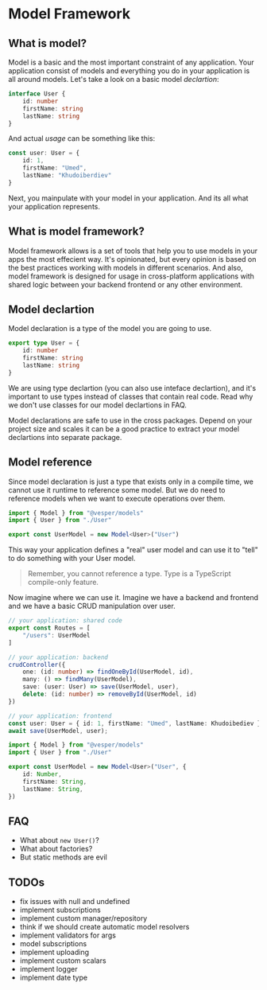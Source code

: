 # Model Framework

## What is model?

Model is a basic and the most important constraint of any application.
Your application consist of models and everything you do in your application is all around models.
Let's take a look on a basic model *declartion*:

```ts
interface User {
    id: number
    firstName: string
    lastName: string
}
```

And actual *usage* can be something like this:

```ts
const user: User = {
    id: 1,
    firstName: "Umed",
    lastName: "Khudoiberdiev"
}
```

Next, you mainpulate with your model in your application.
And its all what your application represents.

## What is model framework?

Model framework allows is a set of tools that help you to use models in your apps the most effecient way.
It's opinionated, but every opinion is based on the best practices working with models in different scenarios. 
And also, model framework is designed for usage in cross-platform applications 
with shared logic between your backend frontend or any other environment.

## Model declartion

Model declaration is a type of the model you are going to use.

```ts
export type User = {
    id: number
    firstName: string
    lastName: string
}
```

We are using type declartion (you can also use inteface declartion), 
and it's important to use types instead of classes that contain real code.
Read why we don't use classes for our model declartions in FAQ.

Model declarations are safe to use in the cross packages.
Depend on your project size and scales it can be a good practice to extract your model declartions
into separate package.

## Model reference

Since model declaration is just a type that exists only in a compile time,
we cannot use it runtime to reference some model.
But we do need to reference models when we want to execute operations over them.

```ts
import { Model } from "@vesper/models"
import { User } from "./User"

export const UserModel = new Model<User>("User")
```

This way your application defines a "real" user model and can use it to "tell" to do something with your User model.

> Remember, you cannot reference a type. Type is a TypeScript compile-only feature.

Now imagine where we can use it.
Imagine we have a backend and frontend and we have a basic CRUD manipulation over user.


```ts
// your application: shared code
export const Routes = [
    "/users": UserModel
]
```

```ts
// your application: backend
crudController({
    one: (id: number) => findOneById(UserModel, id),
    many: () => findMany(UserModel),
    save: (user: User) => save(UserModel, user),
    delete: (id: number) => removeById(UserModel, id)
})
```

```ts
// your application: frontend
const user: User = { id: 1, firstName: "Umed", lastName: Khudoibediev }
await save(UserModel, user);
```


```ts
import { Model } from "@vesper/models"
import { User } from "./User"

export const UserModel = new Model<User>("User", {
    id: Number,
    firstName: String,
    lastName: String,
})
```

## FAQ

* What about `new User()`?
* What about factories?
* But static methods are evil

## TODOs

* fix issues with null and undefined
* implement subscriptions
* implement custom manager/repository 
* think if we should create automatic model resolvers
* implement validators for args
* model subscriptions
* implement uploading
* implement custom scalars
* implement logger
* implement date type
